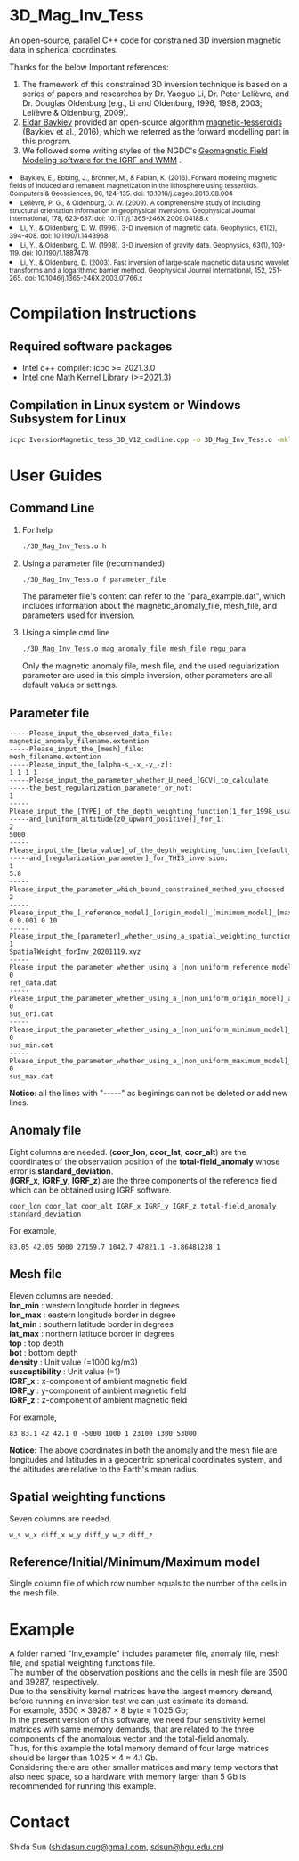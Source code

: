 # 3D_Mag_Inv_Tess
An open-source, parallel C++ code for constrained 3D inversion magnetic data in spherical coordinates.  

Thanks for the below Important references:  
1. The framework of this constrained 3D inversion technique is based on a series of papers and researches by Dr. Yaoguo Li, Dr. Peter  Lelièvre, and Dr. Douglas Oldenburg (e.g., Li and Oldenburg, 1996, 1998, 2003; Lelièvre & Oldenburg, 2009).
2. [Eldar Baykiev](https://github.com/eldarbaykiev) provided an open-source algorithm [magnetic-tesseroids]( magnetic-tesseroids) (Baykiev et al., 2016), which we referred as the forward modelling part in this program.  
3. We followed some writing styles of the NGDC's [Geomagnetic Field Modeling software for the IGRF and WMM](https://www.ngdc.noaa.gov/IAGA/vmod/igrf.html) .

<li><small>Baykiev, E., Ebbing, J., Brönner, M., & Fabian, K. (2016). Forward modeling magnetic fields of induced and remanent magnetization in the lithosphere using tesseroids. Computers & Geosciences, 96, 124-135. doi: 10.1016/j.cageo.2016.08.004</small></li>

<li><small>Lelièvre, P. G., & Oldenburg, D. W. (2009). A comprehensive study of including structural orientation information in geophysical inversions. Geophysical Journal International, 178, 623-637. doi: 10.1111/j.1365-246X.2009.04188.x</small></li>

<li><small>Li, Y., & Oldenburg, D. W. (1996). 3-D inversion of magnetic data. Geophysics, 61(2), 394-408. doi: 10.1190/1.1443968</small></li>

<li><small>Li, Y., & Oldenburg, D. W. (1998). 3-D inversion of gravity data. Geophysics, 63(1), 109-119. doi: 10.1190/1.1887478</small></li>

<li><small>Li, Y., & Oldenburg, D. (2003). Fast inversion of large‐scale magnetic data using wavelet transforms and a logarithmic barrier method. Geophysical Journal International, 152, 251-265. doi: 10.1046/j.1365-246X.2003.01766.x</small></li>

# Compilation Instructions
## Required software packages
- Intel c++ compiler: icpc >= 2021.3.0
- Intel one Math Kernel Library (>=2021.3)

## Compilation in Linux system or Windows Subsystem for Linux
```sh
icpc IversionMagnetic_tess_3D_V12_cmdline.cpp -o 3D_Mag_Inv_Tess.o -mkl=parallel -qopenmp -std=c++11
```

# User Guides
## Command Line 
1. For help
	```sh
	./3D_Mag_Inv_Tess.o h
	```

2. Using a parameter file (recommanded)
	```sh
	./3D_Mag_Inv_Tess.o f parameter_file
	```
	The parameter file's content can refer to the "para_example.dat", which includes information about the magnetic_anomaly_file, mesh_file, and parameters used for inversion.

3. Using a simple cmd line
	```sh
	./3D_Mag_Inv_Tess.o mag_anomaly_file mesh_file regu_para
	```
	Only the magnetic anomaly file, mesh file, and the used regularization parameter are used in this simple inversion, other parameters are all default values or settings.

## Parameter file
```
-----Please_input_the_observed_data_file:
magnetic_anomaly_filename.extention
-----Please_input_the_[mesh]_file:
mesh_filename.extention
-----Please_input_the_[alpha-s_-x_-y_-z]:
1 1 1 1
-----Please_input_the_parameter_whether_U_need_[GCV]_to_calculate
-----the_best_regularization_parameter_or_not:
1
-----Please_input_the_[TYPE]_of_the_depth_weighting_function(1_for_1998_usual_weighting_and_2_for_2000_based_on_sensitivity)
-----and_[uniform_altitude(z0_upward_positive)]_for_1:
2
5000
-----Please_input_the_[beta_value]_of_the_depth_weighting_function_[default_value]_[3_for_1]_and_[1_for_2]
-----and_[regularization_parameter]_for_THIS_inversion:
1
5.8
-----Please_input_the_parameter_which_bound_constrained_method_you_choosed
2
-----Please_input_the_[_reference_model]_[origin_model]_[minimum_model]_[maximum_model]
0 0.001 0 10
-----Please_input_the_[parameter]_whether_using_a_spatial_weighting_function_and_[the_file's_name]:
1
SpatialWeight_forInv_20201119.xyz
-----Please_input_the_parameter_whether_using_a_[non_uniform_reference_model]_and_[the_file's_name]:
0
ref_data.dat
-----Please_input_the_parameter_whether_using_a_[non_uniform_origin_model]_and_[the_file's_name]:
0
sus_ori.dat
-----Please_input_the_parameter_whether_using_a_[non_uniform_minimum_model]_and_[the_file's_name]:
0
sus_min.dat
-----Please_input_the_parameter_whether_using_a_[non_uniform_maximum_model]_and_[the_file's_name]:
0
sus_max.dat
```
**Notice**: all the lines with "-----" as beginings can not be deleted or add new lines.

## Anomaly file
Eight columns are needed.
(**coor_lon**, **coor_lat**,  **coor_alt**) are the coordinates of the observation position of the **total-field_anomaly** whose error is **standard_deviation**.  
(**IGRF_x**, **IGRF_y**, **IGRF_z**) are the three components of the reference field which can be obtained using IGRF software.  

```
coor_lon coor_lat coor_alt IGRF_x IGRF_y IGRF_z total-field_anomaly standard_deviation
```
For example,  
```
83.05 42.05 5000 27159.7 1042.7 47821.1 -3.86481238 1
```  

## Mesh file
Eleven columns are needed.   
**lon_min** : western longitude border in degrees  
**lon_max** : eastern longitude border in degree  
**lat_min** : southern latitude border in degrees  
**lat_max** : northern latitude border in degrees  
**top** : top depth  
**bot** :  bottom depth  
**density** : Unit value (=1000 kg/m3)  
**susceptibility** : Unit value (=1)  
**IGRF_x** : x-component of ambient magnetic field  
**IGRF_y** : y-component of ambient magnetic field  
**IGRF_z** : z-component of ambient magnetic field   

For example,
```
83 83.1 42 42.1 0 -5000 1000 1 23100 1300 53000
```  

**Notice**: The above coordinates in both the anomaly and the mesh file are longitudes and latitudes in a geocentric spherical coordinates system, and the altitudes are relative to the Earth's mean radius.


## Spatial weighting functions
Seven columns are needed.   
```
w_s w_x diff_x w_y diff_y w_z diff_z
```

## Reference/Initial/Minimum/Maximum model
Single column file of which row number equals to the number of the cells in the mesh file.

# Example
A folder named "Inv_example" includes parameter file, anomaly file, mesh file, and spatial weighting functions file.  
The number of the observation positions and the cells in mesh file are 3500 and 39287, respectively.  
Due to the sensitivity kernel matrices have the largest memory demand, before running an inversion test we can just estimate its demand.   
For example, 3500 × 39287 × 8 byte ≈ 1.025 Gb;  
In the present version of this software, we need four sensitivity kernel matrices with same memory demands, that are related to the three components of the anomalous vector and the total-field anomaly.  
Thus, for this example the total memory demand of four large matrices should be larger than 1.025 × 4 ≈ 4.1 Gb.  
Considering there are other smaller matrices and many temp vectors that also need space, so a hardware with memory larger than 5 Gb is recommended for running this example.


# Contact
Shida Sun (shidasun.cug@gmail.com, sdsun@hgu.edu.cn)

